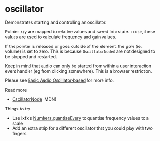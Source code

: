 # oscillator

Demonstrates starting and controlling an oscillator.

Pointer x/y are mapped to relative values and saved into state. In `use`, these values are used to calculate frequency and gain values. 

If the pointer is released or goes outside of the element, the _gain_ (ie. volume) is set to zero. This is because `OscillatorNode`s are not designed to be stopped and restarted.

Keep in mind that audio can only be started from within a user interaction event handler (eg from clicking somewhere). This is a browser restriction.

Please see [Basic Audio Oscillator-based](../Basic-Audio-Osc.md) for more info.

Read more
* [OscillatorNode](https://developer.mozilla.org/en-US/docs/Web/API/OscillatorNode) (MDN)

Things to try
* Use ixfx's [Numbers.quantiseEvery](https://api.ixfx.fun/funcs/Numbers.quantiseEvery) to quantise frequency values to a scale
* Add an extra strip for a different oscillator that you could play with two fingers